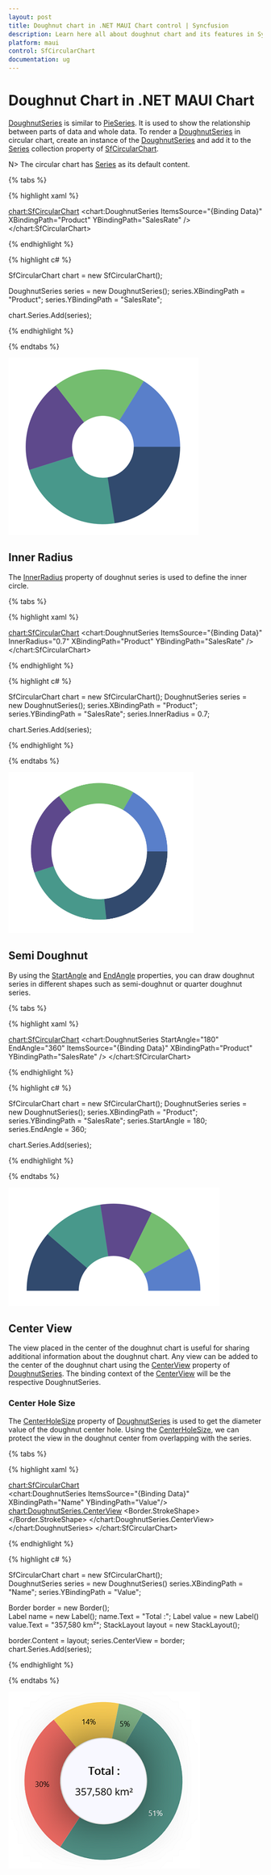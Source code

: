 ```yaml
---
layout: post
title: Doughnut chart in .NET MAUI Chart control | Syncfusion
description: Learn here all about doughnut chart and its features in Syncfusion .NET MAUI Chart Chart (SfCircularChart) control.
platform: maui
control: SfCircularChart
documentation: ug
---
```


# Doughnut Chart in .NET MAUI Chart

[DoughnutSeries](https://help.syncfusion.com/cr/maui/Syncfusion.Maui.Charts.DoughnutSeries.html) is similar to [PieSeries](https://help.syncfusion.com/cr/maui/Syncfusion.Maui.Charts.PieSeries.html). It is used to show the relationship between parts of data and whole data. To render a [DoughnutSeries](https://help.syncfusion.com/cr/maui/Syncfusion.Maui.Charts.DoughnutSeries.html) in circular chart, create an instance of the [DoughnutSeries](https://help.syncfusion.com/cr/maui/Syncfusion.Maui.Charts.DoughnutSeries.html) and add it to the [Series](https://help.syncfusion.com/cr/maui/Syncfusion.Maui.Charts.SfCircularChart.html#Syncfusion_Maui_Charts_SfCircularChart_Series) collection property of [SfCircularChart](https://help.syncfusion.com/cr/maui/Syncfusion.Maui.Charts.SfCircularChart.html).

N> The circular chart has [Series](https://help.syncfusion.com/cr/maui/Syncfusion.Maui.Charts.SfCircularChart.html#Syncfusion_Maui_Charts_SfCircularChart_Series) as its default content.

{% tabs %}

{% highlight xaml %}

<chart:SfCircularChart>
    <chart:DoughnutSeries ItemsSource="{Binding Data}" 
                        XBindingPath="Product" 
                        YBindingPath="SalesRate" />
</chart:SfCircularChart>

{% endhighlight %}

{% highlight c# %}

SfCircularChart chart = new SfCircularChart();

DoughnutSeries series = new DoughnutSeries();
series.XBindingPath = "Product";
series.YBindingPath = "SalesRate";

chart.Series.Add(series);

{% endhighlight %}

{% endtabs %}

![Doughnut chart type in MAUI Chart](Chart-Types_images/maui_doughnut_chart.png)

## Inner Radius

The [InnerRadius](https://help.syncfusion.com/cr/maui/Syncfusion.Maui.Charts.DoughnutSeries.html#Syncfusion_Maui_Charts_DoughnutSeries_InnerRadius) property of doughnut series is used to define the inner circle.

{% tabs %}

{% highlight xaml %}

<chart:SfCircularChart>
    <chart:DoughnutSeries ItemsSource="{Binding Data}" InnerRadius="0.7" XBindingPath="Product" YBindingPath="SalesRate" />
</chart:SfCircularChart>

{% endhighlight %}

{% highlight c# %}

SfCircularChart chart = new SfCircularChart();
DoughnutSeries series = new DoughnutSeries();
series.XBindingPath = "Product";
series.YBindingPath = "SalesRate";
series.InnerRadius = 0.7;

chart.Series.Add(series);

{% endhighlight %}

{% endtabs %}

![Doughnut chart with coefficient in MAUI Chart](Chart-Types_images/maui_doughnut_chart_doughnutcoefficient.png)

## Semi Doughnut

By using the [StartAngle](https://help.syncfusion.com/cr/maui/Syncfusion.Maui.Charts.CircularSeries.html#Syncfusion_Maui_Charts_CircularSeries_StartAngle) and [EndAngle](https://help.syncfusion.com/cr/maui/Syncfusion.Maui.Charts.CircularSeries.html#Syncfusion_Maui_Charts_CircularSeries_EndAngle) properties, you can draw doughnut series in different shapes such as semi-doughnut or quarter doughnut series.

{% tabs %}

{% highlight xaml %}

<chart:SfCircularChart>
    <chart:DoughnutSeries StartAngle="180" EndAngle="360"
                    ItemsSource="{Binding Data}"
                    XBindingPath="Product" 
                    YBindingPath="SalesRate" />
</chart:SfCircularChart>
    
{% endhighlight %}

{% highlight c# %}

SfCircularChart chart = new SfCircularChart();
DoughnutSeries series = new DoughnutSeries();
series.XBindingPath = "Product";
series.YBindingPath = "SalesRate";
series.StartAngle = 180;
series.EndAngle = 360;

chart.Series.Add(series);

{% endhighlight %}

{% endtabs %}

![Semi doughnut chart in MAUI Chart](Chart-Types_images/maui_semi_doughnut_chart.png)

## Center View

The view placed in the center of the doughnut chart is useful for sharing additional information about the doughnut chart. Any view can be added to the center of the doughnut chart using the [CenterView]() property of [DoughnutSeries](https://help.syncfusion.com/cr/maui/Syncfusion.Maui.Charts.DoughnutSeries.html). The binding context of the [CenterView]() will be the respective DoughnutSeries.

### Center Hole Size

The [CenterHoleSize]() property of [DoughnutSeries](https://help.syncfusion.com/cr/maui/Syncfusion.Maui.Charts.DoughnutSeries.html) is used to get the diameter value of the doughnut center hole. Using the [CenterHoleSize](), we can protect the view in the doughnut center from overlapping with the series.

{% tabs %}

{% highlight xaml %}

<chart:SfCircularChart>    
    <chart:DoughnutSeries ItemsSource="{Binding Data}" XBindingPath="Name" YBindingPath="Value"/>
        <chart:DoughnutSeries.CenterView>
                <Border HeightRequest="{Binding CenterHoleSize}" WidthRequest="{Binding CenterHoleSize}">
                    <Border.StrokeShape>
                        <RoundRectangle CornerRadius="200"/>
                    </Border.StrokeShape>
                    <StackLayout>
                        <Label Text="Total :" />
                        <Label Text="357,580 km²"/>
                    </StackLayout>
                </Border>
        </chart:DoughnutSeries.CenterView>
    </chart:DoughnutSeries>
</chart:SfCircularChart>

{% endhighlight %}

{% highlight c# %}

SfCircularChart chart = new SfCircularChart();       
DoughnutSeries series = new DoughnutSeries()
series.XBindingPath = "Name";
series.YBindingPath = "Value";

Border border = new Border();  
Label name = new Label();
name.Text = "Total :";
Label value = new Label()
value.Text = "357,580 km²";
StackLayout layout = new StackLayout();

border.Content = layout;
series.CenterView = border;
chart.Series.Add(series);

{% endhighlight %}

{% endtabs %}

![Center View in MAUI doughnut Chart](Chart-Types_images/maui_center_View.png)
